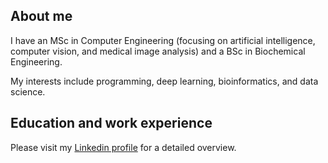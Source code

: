 ## About me
I have an MSc in Computer Engineering (focusing on artificial intelligence, computer vision, and medical image analysis) and a BSc in Biochemical Engineering.

My interests include programming, deep learning, bioinformatics, and data science.

## Education and work experience
Please visit my [Linkedin profile](https://www.linkedin.com/in/leonardopl/) for a detailed overview.

<!---
## Projects
### [Phonebook app](https://github.com/leonardopl/full-stack-open-2021-part3)
A simple phonebook app built as part of the [Full Stack Open course](https://fullstackopen.com/en/) from Helsinki University. Technologies used:
- [ReactJS frontend](https://github.com/leonardopl/full-stack-open-2020/tree/main/part2/phonebook)
- Node.js backend
  - Express framework
  - MongoDB Atlas for storing data
  - Heroku for deploying live app
- [Link for live instance on Heroku](https://powerful-reef-17205.herokuapp.com/)

### [Countries app](https://github.com/leonardopl/full-stack-open-2020/tree/main/part2/countries)
Get some key facts and the current weather of any country! Built with ReactJS using axios to get familiar with promises and querying data through REST API.

### [Other assortment of apps](https://github.com/leonardopl/full-stack-open-2020/)
Small apps built as exercises for the [Full Stack Open course](https://fullstackopen.com/en/) from Helsinki University.
--->

